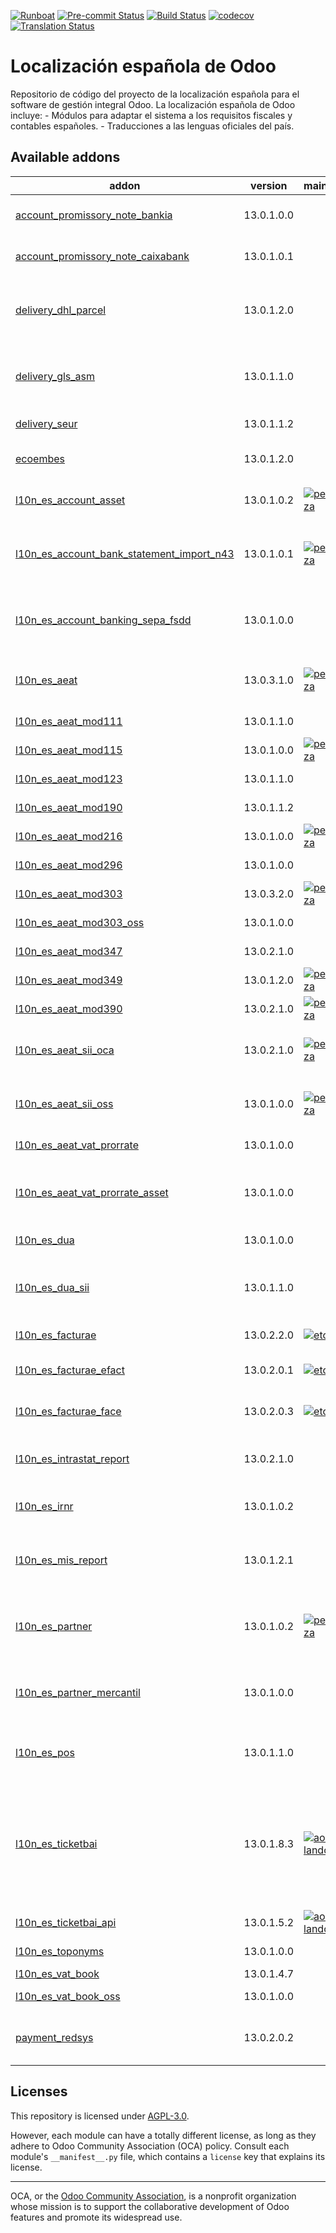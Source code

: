 
[![Runboat](https://img.shields.io/badge/runboat-Try%20me-875A7B.png)](https://runboat.odoo-community.org/builds?repo=OCA/l10n-spain&target_branch=13.0)
[![Pre-commit Status](https://github.com/OCA/l10n-spain/actions/workflows/pre-commit.yml/badge.svg?branch=13.0)](https://github.com/OCA/l10n-spain/actions/workflows/pre-commit.yml?query=branch%3A13.0)
[![Build Status](https://github.com/OCA/l10n-spain/actions/workflows/test.yml/badge.svg?branch=13.0)](https://github.com/OCA/l10n-spain/actions/workflows/test.yml?query=branch%3A13.0)
[![codecov](https://codecov.io/gh/OCA/l10n-spain/branch/13.0/graph/badge.svg)](https://codecov.io/gh/OCA/l10n-spain)
[![Translation Status](https://translation.odoo-community.org/widgets/l10n-spain-13-0/-/svg-badge.svg)](https://translation.odoo-community.org/engage/l10n-spain-13-0/?utm_source=widget)

<!-- /!\ do not modify above this line -->

# Localización española de Odoo

Repositorio de código del proyecto de la localización española para el software de gestión integral Odoo. La localización española de Odoo incluye: - Módulos para adaptar el sistema a los requisitos fiscales y contables españoles. - Traducciones a las lenguas oficiales del país.

<!-- /!\ do not modify below this line -->

<!-- prettier-ignore-start -->

[//]: # (addons)

Available addons
----------------
addon | version | maintainers | summary
--- | --- | --- | ---
[account_promissory_note_bankia](account_promissory_note_bankia/) | 13.0.1.0.0 |  | Impresión de pagaré Bankia A4
[account_promissory_note_caixabank](account_promissory_note_caixabank/) | 13.0.1.0.1 |  | Impresión de pagaré CaixaBank A4
[delivery_dhl_parcel](delivery_dhl_parcel/) | 13.0.1.2.0 |  | Delivery Carrier implementation for DHL Parcel using their API
[delivery_gls_asm](delivery_gls_asm/) | 13.0.1.1.0 |  | Delivery Carrier implementation for GLS with ASMRed API
[delivery_seur](delivery_seur/) | 13.0.1.1.2 |  | Integrate SEUR webservice
[ecoembes](ecoembes/) | 13.0.1.2.0 |  | Add some data related to ecoembes.com
[l10n_es_account_asset](l10n_es_account_asset/) | 13.0.1.0.2 | [![pedrobaeza](https://github.com/pedrobaeza.png?size=30px)](https://github.com/pedrobaeza) | Gestión de activos fijos para España
[l10n_es_account_bank_statement_import_n43](l10n_es_account_bank_statement_import_n43/) | 13.0.1.0.1 | [![pedrobaeza](https://github.com/pedrobaeza.png?size=30px)](https://github.com/pedrobaeza) | Importación de extractos bancarios españoles (Norma 43)
[l10n_es_account_banking_sepa_fsdd](l10n_es_account_banking_sepa_fsdd/) | 13.0.1.0.0 |  | Account Banking Sepa - FSDD (Anticipos de crédito)
[l10n_es_aeat](l10n_es_aeat/) | 13.0.3.1.0 | [![pedrobaeza](https://github.com/pedrobaeza.png?size=30px)](https://github.com/pedrobaeza) | Modulo base para declaraciones de la AEAT
[l10n_es_aeat_mod111](l10n_es_aeat_mod111/) | 13.0.1.1.0 |  | AEAT modelo 111
[l10n_es_aeat_mod115](l10n_es_aeat_mod115/) | 13.0.1.0.0 | [![pedrobaeza](https://github.com/pedrobaeza.png?size=30px)](https://github.com/pedrobaeza) | AEAT modelo 115
[l10n_es_aeat_mod123](l10n_es_aeat_mod123/) | 13.0.1.1.0 |  | AEAT modelo 123
[l10n_es_aeat_mod190](l10n_es_aeat_mod190/) | 13.0.1.1.2 |  | AEAT modelo 190
[l10n_es_aeat_mod216](l10n_es_aeat_mod216/) | 13.0.1.0.0 | [![pedrobaeza](https://github.com/pedrobaeza.png?size=30px)](https://github.com/pedrobaeza) | AEAT modelo 216
[l10n_es_aeat_mod296](l10n_es_aeat_mod296/) | 13.0.1.0.0 |  | AEAT modelo 296
[l10n_es_aeat_mod303](l10n_es_aeat_mod303/) | 13.0.3.2.0 | [![pedrobaeza](https://github.com/pedrobaeza.png?size=30px)](https://github.com/pedrobaeza) | AEAT modelo 303
[l10n_es_aeat_mod303_oss](l10n_es_aeat_mod303_oss/) | 13.0.1.0.0 |  | AEAT modelo 303 - OSS
[l10n_es_aeat_mod347](l10n_es_aeat_mod347/) | 13.0.2.1.0 |  | AEAT modelo 347
[l10n_es_aeat_mod349](l10n_es_aeat_mod349/) | 13.0.1.2.0 | [![pedrobaeza](https://github.com/pedrobaeza.png?size=30px)](https://github.com/pedrobaeza) | Modelo 349 AEAT
[l10n_es_aeat_mod390](l10n_es_aeat_mod390/) | 13.0.2.1.0 | [![pedrobaeza](https://github.com/pedrobaeza.png?size=30px)](https://github.com/pedrobaeza) | AEAT modelo 390
[l10n_es_aeat_sii_oca](l10n_es_aeat_sii_oca/) | 13.0.2.1.0 | [![pedrobaeza](https://github.com/pedrobaeza.png?size=30px)](https://github.com/pedrobaeza) | Suministro Inmediato de Información en el IVA
[l10n_es_aeat_sii_oss](l10n_es_aeat_sii_oss/) | 13.0.1.0.0 | [![pedrobaeza](https://github.com/pedrobaeza.png?size=30px)](https://github.com/pedrobaeza) | Suministro Inmediato de Información en el IVA: OSS
[l10n_es_aeat_vat_prorrate](l10n_es_aeat_vat_prorrate/) | 13.0.1.0.0 |  | AEAT - Prorrata de IVA
[l10n_es_aeat_vat_prorrate_asset](l10n_es_aeat_vat_prorrate_asset/) | 13.0.1.0.0 |  | AEAT - Prorrata de IVA - Extensión para los activos
[l10n_es_dua](l10n_es_dua/) | 13.0.1.0.0 |  | Importaciones con DUA
[l10n_es_dua_sii](l10n_es_dua_sii/) | 13.0.1.1.0 |  | Suministro Inmediato de Información de importaciones con DUA
[l10n_es_facturae](l10n_es_facturae/) | 13.0.2.2.0 | [![etobella](https://github.com/etobella.png?size=30px)](https://github.com/etobella) | Creación de Factura-e
[l10n_es_facturae_efact](l10n_es_facturae_efact/) | 13.0.2.0.1 | [![etobella](https://github.com/etobella.png?size=30px)](https://github.com/etobella) | Envío de Factura-e a e.FACT
[l10n_es_facturae_face](l10n_es_facturae_face/) | 13.0.2.0.3 | [![etobella](https://github.com/etobella.png?size=30px)](https://github.com/etobella) | Envío de Factura-e a FACe
[l10n_es_intrastat_report](l10n_es_intrastat_report/) | 13.0.2.1.0 |  | Spanish Intrastat Product Declaration
[l10n_es_irnr](l10n_es_irnr/) | 13.0.1.0.2 |  | Retenciones IRNR (No residentes)
[l10n_es_mis_report](l10n_es_mis_report/) | 13.0.1.2.1 |  | Plantillas MIS Builder para informes contables españoles
[l10n_es_partner](l10n_es_partner/) | 13.0.1.0.2 | [![pedrobaeza](https://github.com/pedrobaeza.png?size=30px)](https://github.com/pedrobaeza) | Adaptación de los clientes, proveedores y bancos para España
[l10n_es_partner_mercantil](l10n_es_partner_mercantil/) | 13.0.1.0.0 |  | Añade los datos del registro mercantil a la empresa
[l10n_es_pos](l10n_es_pos/) | 13.0.1.1.0 |  | Punto de venta adaptado a la legislación española
[l10n_es_ticketbai](l10n_es_ticketbai/) | 13.0.1.8.3 | [![ao-landoo](https://github.com/ao-landoo.png?size=30px)](https://github.com/ao-landoo) | Declaración de todas las operaciones de venta realizadas por las personas y entidades que desarrollan actividades económicas
[l10n_es_ticketbai_api](l10n_es_ticketbai_api/) | 13.0.1.5.2 | [![ao-landoo](https://github.com/ao-landoo.png?size=30px)](https://github.com/ao-landoo) | TicketBAI - API
[l10n_es_toponyms](l10n_es_toponyms/) | 13.0.1.0.0 |  | Topónimos españoles
[l10n_es_vat_book](l10n_es_vat_book/) | 13.0.1.4.7 |  | Libro de IVA
[l10n_es_vat_book_oss](l10n_es_vat_book_oss/) | 13.0.1.0.0 |  | Libro de IVA OSS
[payment_redsys](payment_redsys/) | 13.0.2.0.2 |  | Payment Acquirer: Redsys Implementation

[//]: # (end addons)

<!-- prettier-ignore-end -->

## Licenses

This repository is licensed under [AGPL-3.0](LICENSE).

However, each module can have a totally different license, as long as they adhere to Odoo Community Association (OCA)
policy. Consult each module's `__manifest__.py` file, which contains a `license` key
that explains its license.

----
OCA, or the [Odoo Community Association](http://odoo-community.org/), is a nonprofit
organization whose mission is to support the collaborative development of Odoo features
and promote its widespread use.
